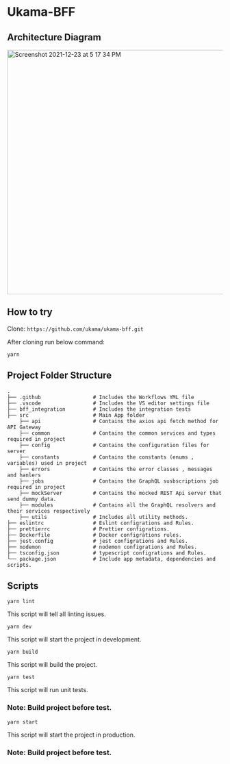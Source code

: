 # Ukama-BFF 

## Architecture Diagram

<img width="571" alt="Screenshot 2021-12-23 at 5 17 34 PM" src="https://user-images.githubusercontent.com/61826215/147475970-054a9f33-dd46-4d47-b96c-5f9a097b252f.png">



## How to try

Clone: `https://github.com/ukama/ukama-bff.git`

After cloning run below command:

    yarn 


## Project Folder Structure

    .
    ├── .github                 # Includes the Workflows YML file
    ├── .vscode                 # Includes the VS editor settings file
    ├── bff_integration         # Includes the integration tests
    ├── src                     # Main App folder
        ├── api                 # Contains the axios api fetch method for API Gateway
        ├── common              # Contains the common services and types required in project
        ├── config              # Contains the configuration files for server
        ├── constants           # Contains the constants (enums , variables) used in project
        ├── errors              # Contains the error classes , messages and hanlers
        ├── jobs                # Contains the GraphQL susbscriptions job required in project
        ├── mockServer          # Contains the mocked REST Api server that send dummy data.
        ├── modules             # Contains all the GraphQL resolvers and their services respectively
        ├── utils               # Includes all utility methods.
    ├── eslintrc                # Eslint configrations and Rules.
    ├── prettierrc              # Prettier configrations.
    ├── Dockerfile              # Docker configrations rules.
    ├── jest.config             # jest configrations and Rules.
    ├── nodemon                 # nodemon configrations and Rules.
    ├── tsconfig.json           # typescript configrations and Rules.
    └── package.json            # Include app metadata, dependencies and scripts.

## Scripts

    yarn lint

This script will tell all linting issues.

    yarn dev

This script will start the project in development.

    yarn build

This script will build the project.

    yarn test

This script will run unit tests.

### Note: Build project before test.

    yarn start

This script will start the project in production.

### Note: Build project before test.

